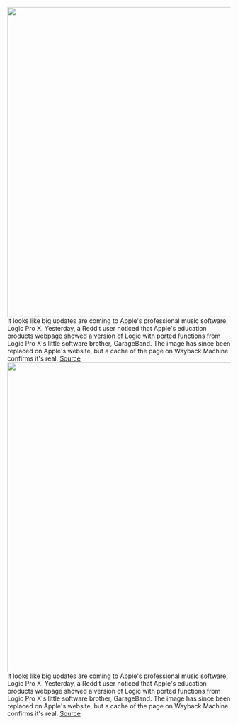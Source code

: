 <img src='https://cdn.vox-cdn.com/thumbor/EzM6NlE73N1kooIlTGaH1Ex4faI=/0x0:2040x1360/1200x800/filters:focal(857x517:1183x843)/cdn.vox-cdn.com/uploads/chorus_image/image/66576601/apple_logic.0.jpg' width='700px' /><br/>
It looks like big updates are coming to Apple's professional music software, Logic Pro X. Yesterday, a Reddit user noticed that Apple's education products webpage showed a version of Logic with ported functions from Logic Pro X's little software brother, GarageBand. The image has since been replaced on Apple's website, but a cache of the page on Wayback Machine confirms it's real.
<a href='https://www.theverge.com/2020/3/30/21199822/apple-logic-pro-x-leaked-image-garageband-ios-features-live-loops'> Source <a/><img src='https://cdn.vox-cdn.com/thumbor/EzM6NlE73N1kooIlTGaH1Ex4faI=/0x0:2040x1360/1200x800/filters:focal(857x517:1183x843)/cdn.vox-cdn.com/uploads/chorus_image/image/66576601/apple_logic.0.jpg' width='700px' /><br/>
It looks like big updates are coming to Apple's professional music software, Logic Pro X. Yesterday, a Reddit user noticed that Apple's education products webpage showed a version of Logic with ported functions from Logic Pro X's little software brother, GarageBand. The image has since been replaced on Apple's website, but a cache of the page on Wayback Machine confirms it's real.
<a href='https://www.theverge.com/2020/3/30/21199822/apple-logic-pro-x-leaked-image-garageband-ios-features-live-loops'> Source <a/>